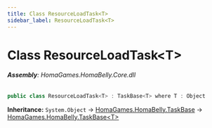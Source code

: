 ```yaml
---
title: Class ResourceLoadTask<T>
sidebar_label: ResourceLoadTask<T>
---
```

# Class ResourceLoadTask&lt;T&gt;


###### **Assembly**: HomaGames.HomaBelly.Core.dll

```csharp title="Declaration"
public class ResourceLoadTask<T> : TaskBase<T> where T : Object
```
**Inheritance:** `System.Object` -> [HomaGames.HomaBelly.TaskBase](../HomaGames.HomaBelly/TaskBase) -> [HomaGames.HomaBelly.TaskBase&lt;T&gt;](../HomaGames.HomaBelly/TaskBase`T`)

